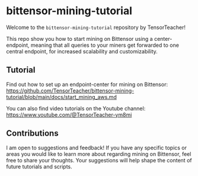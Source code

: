 # bittensor-mining-tutorial

Welcome to the `bittensor-mining-tutorial` repository by TensorTeacher! 

This repo show you how to start mining on Bittensor using a center-endpoint, meaning that all queries to your miners get forwarded to one central endpoint, for increased scalability and customizability.

## Tutorial

Find out how to set up an endpoint-center for mining on Bittensor: https://github.com/TensorTeacher/bittensor-mining-tutorial/blob/main/docs/start_mining_aws.md

You can also find video tutorials on the Youtube channel: https://www.youtube.com/@TensorTeacher-ym8mi

## Contributions

I am open to suggestions and feedback! If you have any specific topics or areas you would like to learn more about regarding mining on Bittensor, feel free to share your thoughts. Your suggestions will help shape the content of future tutorials and scripts.

